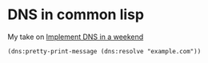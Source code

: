 # DNS in common lisp 

My take on [Implement DNS in a weekend](https://implement-dns.wizardzines.com/)

```common-lisp
(dns:pretty-print-message (dns:resolve "example.com"))
```

